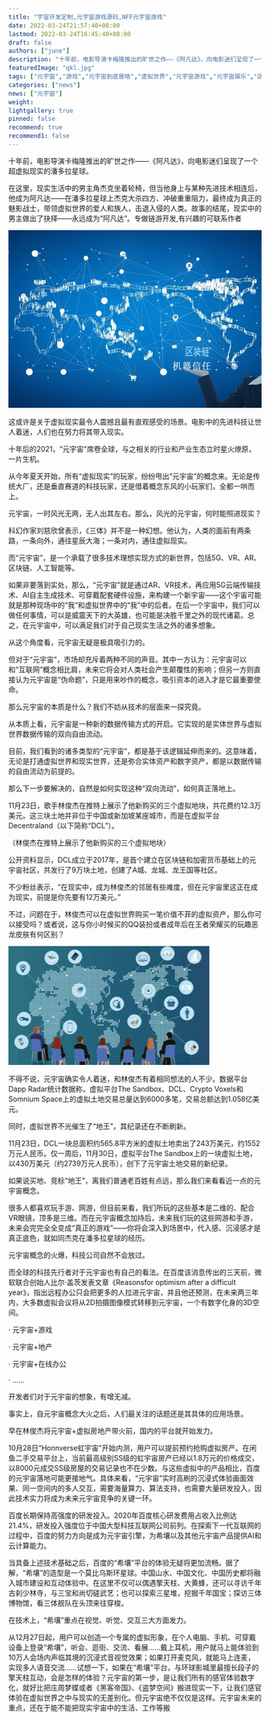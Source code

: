 ```yaml
---
title: "宇宙开发定制,元宇宙游戏源码,NFF元宇宙游戏"
date: 2022-03-24T21:57:40+08:00
lastmod: 2022-03-24T16:45:40+08:00
draft: false
authors: ["june"]
description: "十年前，电影导演卡梅隆推出的旷世之作——《阿凡达》，向电影迷们呈现了一个超虚拟现实的潘多拉星球。"
featuredImage: "qkl.jpg"
tags: ["元宇宙","游戏","元宇宙到底是啥","虚拟世界","元宇宙游戏","元宇宙娱乐","区块链"]
categories: ["news"]
news: ["元宇宙"]
weight: 
lightgallery: true
pinned: false
recommend: true
recommend1: false
---
```



十年前，电影导演卡梅隆推出的旷世之作——《阿凡达》，向电影迷们呈现了一个超虚拟现实的潘多拉星球。

在这里，现实生活中的男主角杰克坐着轮椅，但当他身上与某种先进技术相连后，他成为阿凡达——在潘多拉星球上杰克大杀四方、冲破重重阻力，最终成为真正的魅影战士，带领虚拟世界的爱人和族人，击退入侵的人类。故事的结尾，现实中的男主做出了抉择——永远成为“阿凡达”。专做链游开发,有兴趣的可联系作者

![元宇宙游戏源码,NFF元宇宙游戏](qkl.jpg)



这或许是关于虚拟现实最令人震撼且最有直观感受的场景。电影中的先进科技让世人着迷，人们也在努力将其带入现实。

十年后的2021，“元宇宙”席卷全球，与之相关的行业和产业生态立时星火燎原，一片生机。

从今年夏天开始，所有“虚拟现实”的玩家，纷纷甩出“元宇宙”的概念来。无论是传统大厂，还是垂直赛道的科技玩家，还是借着概念东风的小玩家们，全都一哄而上。

元宇宙，一时风光无两，无人出其左右。那么，风光的元宇宙，何时能照进现实？

科幻作家刘慈欣曾表示，《三体》并不是一种幻想。他认为，人类的面前有两条路，一条向外，通往星辰大海；一条对内，通往虚拟现实。

而“元宇宙”，是一个承载了很多技术理想实现方式的新世界，包括5G、VR、AR、区块链、人工智能等。

如果非要落到实处，那么，“元宇宙”就是通过AR、VR技术，再应用5G云端传输技术、AI自主生成技术、可穿戴配套硬件设施，来构建一个新宇宙——这个宇宙可能就是那种现场中的“我”和虚拟世界中的“我”中的后者。在后一个宇宙中，我们可以做任何事情，可以是威震天下的大英雄，也可能是决胜千里之外的现代诸葛。总之，在元宇宙中，可以满足我们对于自己现实生活之外的诸多想象。

从这个角度看，元宇宙无疑是极具吸引力的。

但对于“元宇宙”，市场却充斥着两种不同的声音。其中一方认为：元宇宙可以和“互联网”概念相比肩，未来它将会对人类社会产生颠覆性的影响；但另一方则直接认为元宇宙是“伪命题”，只是用来吵作的概念，吸引资本的进入才是它最重要使命。

那么元宇宙的本质是什么？我们不妨从技术的层面来一探究竟。

从本质上看，元宇宙是一种新的数据传输方式的开启。它实现的是实体世界与虚拟世界数据传输的双向自由流动。

目前，我们看到的诸多类型的“元宇宙”，都是基于该逻辑延伸而来的。这意味着，无论是打通虚拟世界和现实世界，还是弥合实体资产和数字资产，都是以数据传输的自由流动为前提的。

那么下一步要解决的，自然是如何实现这种“双向流动”，如何真正落地上。

11月23日，歌手林俊杰在推特上展示了他新购买的三个虚拟地块，共花费约12.3万美元。这三块土地并非位于中国或新加坡某座城市，而是在虚拟平台Decentraland（以下简称“DCL”）。

（林俊杰在推特上展示了他新购买的三个虚拟地块）

公开资料显示，DCL成立于2017年，是首个建立在区块链和加密货币基础上的元宇宙社区，共发行了9万块土地，创建了A城、龙城、龙王国等社区。

不少粉丝表示，“在现实中，成为林俊杰的邻居有些难度，但在元宇宙里这正在成为现实，前提是你先要有12万美元。”

不过，问题在于，林俊杰可以在虚拟世界购买一笔价值不菲的虚拟资产，那么你可以接受吗？或者说，这与你小时候买的QQ装扮或者成年后在王者荣耀买的玩趣恶龙皮肤有何区别？

![元宇宙游戏源码,NFF元宇宙游戏](rl.png)



不得不说，元宇宙确实令人着迷，和林俊杰有着相同想法的人不少。数据平台Dapp Radar统计数据称，虚拟平台The Sandbox、DCL、Crypto Voxels和Somnium Space上的虚拟土地交易总量达到6000多笔，交易总额达到1.058亿美元。

同时，虚拟世界不光催生了“地王”，其纪录还在不断刷新。

11月23日，DCL一块总面积约565.8平方米的虚拟土地卖出了243万美元，约1552万元人民币。仅一周后，11月30日，虚拟平台The Sandbox上的一块虚拟土地，以430万美元（约2739万元人民币），创下了元宇宙土地交易的新纪录。

如果说买地、竞标“地王”，离我们普通老百姓有点远，那么我们来看看近一点的元宇宙概念。

很多人都喜欢玩手游、网游，但目前来看，我们所玩的这些基本是二维的、配合VR眼镜，顶多是三维。而在元宇宙概念加持后，未来我们玩的这些网游和手游，未来会完完全全变成“真正的游戏”——你将会深入到场景中，代入感、沉浸感才是真正底色，就如同杰克在潘多拉星球的经历。

元宇宙概念的火爆，科技公司自然不会放过。

而全球的科技先行者对于元宇宙也有自己的看法。在百度该消息传出的三天前，微软联合创始人比尔·盖茨发表文章《Reasonsfor optimism after a difficult year》，指出远程办公只会把更多的人拉进元宇宙，并且他还预测，在未来两三年内，大多数虚拟会议将从2D拍摄图像模式转移到元宇宙，一个有数字化身的3D空间。

· 元宇宙+游戏

· 元宇宙+地产

· 元宇宙+在线办公

· ……

开发者们对于元宇宙的想象，有增无减。

事实上，自元宇宙概念大火之后，人们最关注的话题还是其具体的应用场景。

早在林俊杰将元宇宙+虚拟房地产带火前，国内的平台就开始发力。

10月28日“Honnverse虹宇宙”开始内测，用户可以提前预约抢购虚拟房产。在闲鱼二手交易平台上，当前最高级别SS级的虹宇宙房产已经以1.8万元的价格成交，以8000元成交SS级房屋的交易记录也不在少数。与这些虚拟中的产品相比，百度的元宇宙落地可能更接地气。具体来看，“元宇宙”实时高刷的沉浸式体验画面效果、同一空间内的多人交互，需要海量算力、算法支持，也需要大量研发投入，因此技术实力将成为未来元宇宙竞争的关键一环。

百度长期保持高强度的研发投入。2020年百度核心研发费用占收入比例达21.4%，研发投入强度位于中国大型科技互联网公司前列。在探索下一代互联网的过程中，百度的努力方向是成为元宇宙引擎，为希壤以及其他元宇宙产品提供AI和云计算能力。

当具备上述技术基础之后，百度的“希壤”平台的体验无疑将更加流畅。据了解，“希壤”的造型是一个莫比乌斯环星球。中国山水、中国文化、中国历史都将融入城市建设和互动体验中。在这里不仅可以偶遇擎天柱、大黄蜂，还可以寻访千年古刹少林寺，与三宝和尚切磋武艺；也可以探索三星堆，挖掘千年国宝；探访三体博物馆，看三体舰队在头顶来往穿梭。

在技术上，“希壤”重点在视觉、听觉、交互三大方面发力。

从12月27日起，用户可以创造一个专属的虚拟形象，在个人电脑、手机、可穿戴设备上登录“希壤”，听会、逛街、交流、看展……戴上耳机，用户就马上能体验到10万人会场内声临其境的沉浸式音视觉效果；如果打开麦克风，就能马上连麦，实现多人语音交流……试想一下，如果在“希壤”平台，与环球影城里最擅长段子的擎天柱互动，会是怎样的体验？元宇宙的第一步，是让我们所有的感官体验数字化，就好比把庄周梦蝶或者《黑客帝国》、《盗梦空间》搬进现实一下，让我们感官体验在虚拟世界之中与现实的无差别化。但元宇宙绝不仅仅是这样。元宇宙未来的重点，还在于能不能把现实宇宙中的生活、工作等搬